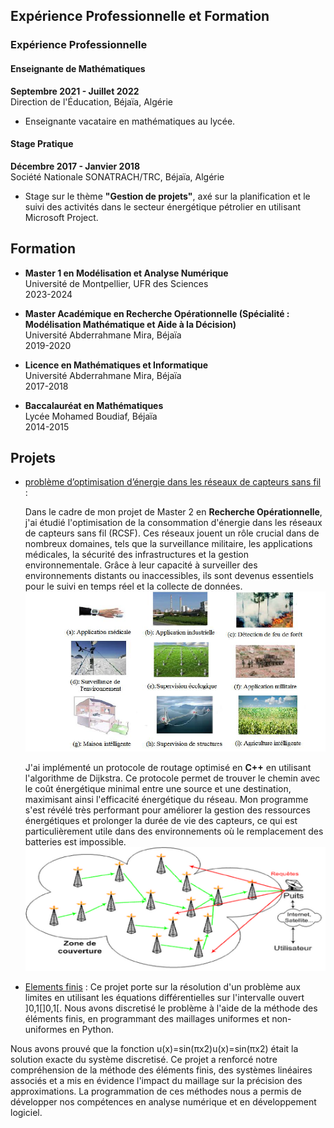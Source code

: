 ##  Expérience Professionnelle et  Formation 

### Expérience Professionnelle

#### **Enseignante de Mathématiques**  
**Septembre 2021 - Juillet 2022**  
Direction de l'Éducation, Béjaïa, Algérie  
- Enseignante vacataire en mathématiques au lycée.

#### **Stage Pratique**  
**Décembre 2017 - Janvier 2018**  
Société Nationale SONATRACH/TRC, Béjaïa, Algérie  
- Stage sur le thème **"Gestion de projets"**, axé sur la planification et le suivi des activités dans le secteur énergétique pétrolier en utilisant Microsoft Project.

## Formation 

- **Master 1 en Modélisation et Analyse Numérique**  
  Université de Montpellier, UFR des Sciences  
  2023-2024

- **Master Académique en Recherche Opérationnelle (Spécialité : Modélisation Mathématique et Aide à la Décision)**  
  Université Abderrahmane Mira, Béjaïa  
  2019-2020

- **Licence en Mathématiques et Informatique**  
  Université Abderrahmane Mira, Béjaïa  
  2017-2018

- **Baccalauréat en Mathématiques**  
  Lycée Mohamed Boudiaf, Béjaïa  
  2014-2015

 
## Projets

-   [problème d’optimisation d’énergie dans les réseaux de capteurs sans fil](https://github.com/MezianeSarah/probleme-d-optimisation) :

      Dans le cadre de mon projet de Master 2 en **Recherche Opérationnelle**, j'ai étudié l'optimisation de la consommation d'énergie dans les réseaux de capteurs sans fil (RCSF). Ces réseaux jouent un rôle crucial dans de nombreux domaines, tels que la surveillance militaire, les applications médicales, la sécurité des infrastructures et la gestion environnementale. Grâce à leur capacité à surveiller des environnements distants ou inaccessibles, ils sont devenus essentiels pour le suivi en temps réel et la collecte de données.
![les applications des capteurs sans fil](/assets/apppp.png)

      J'ai implémenté un protocole de routage optimisé en **C++** en utilisant l'algorithme de Dijkstra. Ce protocole permet de trouver le chemin avec le coût énergétique minimal entre une source et une destination, maximisant ainsi l'efficacité énergétique du réseau. Mon programme s'est révélé très performant pour améliorer la gestion des ressources énergétiques et prolonger la durée de vie des capteurs, ce qui est particulièrement utile dans des environnements où le remplacement des batteries est impossible.
![minimiser l'energie dans les capteurs sans fil](/assets/photo5(1).png)


-  [Elements finis](https://github.com/MezianeSarah/Elements_finis) :
  Ce projet porte sur la résolution d'un problème aux limites en utilisant les équations différentielles sur l'intervalle ouvert ]0,1[]0,1[. Nous avons discretisé le problème à l'aide de la méthode des éléments finis, en programmant des maillages uniformes et non-uniformes en Python.

Nous avons prouvé que la fonction u(x)=sin⁡(πx2)u(x)=sin(πx2) était la solution exacte du système discretisé. Ce projet a renforcé notre compréhension de la méthode des éléments finis, des systèmes linéaires associés et a mis en évidence l'impact du maillage sur la précision des approximations. La programmation de ces méthodes nous a permis de développer nos compétences en analyse numérique et en développement logiciel.
